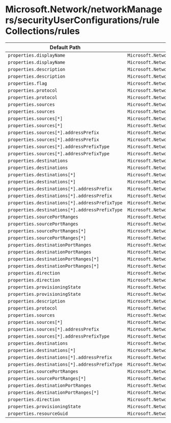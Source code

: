 # Microsoft.Network/networkManagers/securityUserConfigurations/ruleCollections/rules

| Default Path | Alias |
|---|---|
| `properties.displayName` | `Microsoft.Network/networkManagers/securityUserConfigurations/ruleCollections/rules/Default.displayName` |
| `properties.displayName` | `Microsoft.Network/networkManagers/securityUserConfigurations/ruleCollections/rules/Custom.displayName` |
| `properties.description` | `Microsoft.Network/networkManagers/securityUserConfigurations/ruleCollections/rules/Default.description` |
| `properties.description` | `Microsoft.Network/networkManagers/securityUserConfigurations/ruleCollections/rules/Custom.description` |
| `properties.flag` | `Microsoft.Network/networkManagers/securityUserConfigurations/ruleCollections/rules/Default.flag` |
| `properties.protocol` | `Microsoft.Network/networkManagers/securityUserConfigurations/ruleCollections/rules/Default.protocol` |
| `properties.protocol` | `Microsoft.Network/networkManagers/securityUserConfigurations/ruleCollections/rules/Custom.protocol` |
| `properties.sources` | `Microsoft.Network/networkManagers/securityUserConfigurations/ruleCollections/rules/Default.sources` |
| `properties.sources` | `Microsoft.Network/networkManagers/securityUserConfigurations/ruleCollections/rules/Custom.sources` |
| `properties.sources[*]` | `Microsoft.Network/networkManagers/securityUserConfigurations/ruleCollections/rules/Default.sources[*]` |
| `properties.sources[*]` | `Microsoft.Network/networkManagers/securityUserConfigurations/ruleCollections/rules/Custom.sources[*]` |
| `properties.sources[*].addressPrefix` | `Microsoft.Network/networkManagers/securityUserConfigurations/ruleCollections/rules/Default.sources[*].addressPrefix` |
| `properties.sources[*].addressPrefix` | `Microsoft.Network/networkManagers/securityUserConfigurations/ruleCollections/rules/Custom.sources[*].addressPrefix` |
| `properties.sources[*].addressPrefixType` | `Microsoft.Network/networkManagers/securityUserConfigurations/ruleCollections/rules/Default.sources[*].addressPrefixType` |
| `properties.sources[*].addressPrefixType` | `Microsoft.Network/networkManagers/securityUserConfigurations/ruleCollections/rules/Custom.sources[*].addressPrefixType` |
| `properties.destinations` | `Microsoft.Network/networkManagers/securityUserConfigurations/ruleCollections/rules/Default.destinations` |
| `properties.destinations` | `Microsoft.Network/networkManagers/securityUserConfigurations/ruleCollections/rules/Custom.destinations` |
| `properties.destinations[*]` | `Microsoft.Network/networkManagers/securityUserConfigurations/ruleCollections/rules/Default.destinations[*]` |
| `properties.destinations[*]` | `Microsoft.Network/networkManagers/securityUserConfigurations/ruleCollections/rules/Custom.destinations[*]` |
| `properties.destinations[*].addressPrefix` | `Microsoft.Network/networkManagers/securityUserConfigurations/ruleCollections/rules/Default.destinations[*].addressPrefix` |
| `properties.destinations[*].addressPrefix` | `Microsoft.Network/networkManagers/securityUserConfigurations/ruleCollections/rules/Custom.destinations[*].addressPrefix` |
| `properties.destinations[*].addressPrefixType` | `Microsoft.Network/networkManagers/securityUserConfigurations/ruleCollections/rules/Default.destinations[*].addressPrefixType` |
| `properties.destinations[*].addressPrefixType` | `Microsoft.Network/networkManagers/securityUserConfigurations/ruleCollections/rules/Custom.destinations[*].addressPrefixType` |
| `properties.sourcePortRanges` | `Microsoft.Network/networkManagers/securityUserConfigurations/ruleCollections/rules/Default.sourcePortRanges` |
| `properties.sourcePortRanges` | `Microsoft.Network/networkManagers/securityUserConfigurations/ruleCollections/rules/Custom.sourcePortRanges` |
| `properties.sourcePortRanges[*]` | `Microsoft.Network/networkManagers/securityUserConfigurations/ruleCollections/rules/Default.sourcePortRanges[*]` |
| `properties.sourcePortRanges[*]` | `Microsoft.Network/networkManagers/securityUserConfigurations/ruleCollections/rules/Custom.sourcePortRanges[*]` |
| `properties.destinationPortRanges` | `Microsoft.Network/networkManagers/securityUserConfigurations/ruleCollections/rules/Default.destinationPortRanges` |
| `properties.destinationPortRanges` | `Microsoft.Network/networkManagers/securityUserConfigurations/ruleCollections/rules/Custom.destinationPortRanges` |
| `properties.destinationPortRanges[*]` | `Microsoft.Network/networkManagers/securityUserConfigurations/ruleCollections/rules/Default.destinationPortRanges[*]` |
| `properties.destinationPortRanges[*]` | `Microsoft.Network/networkManagers/securityUserConfigurations/ruleCollections/rules/Custom.destinationPortRanges[*]` |
| `properties.direction` | `Microsoft.Network/networkManagers/securityUserConfigurations/ruleCollections/rules/Default.direction` |
| `properties.direction` | `Microsoft.Network/networkManagers/securityUserConfigurations/ruleCollections/rules/Custom.direction` |
| `properties.provisioningState` | `Microsoft.Network/networkManagers/securityUserConfigurations/ruleCollections/rules/Default.provisioningState` |
| `properties.provisioningState` | `Microsoft.Network/networkManagers/securityUserConfigurations/ruleCollections/rules/Custom.provisioningState` |
| `properties.description` | `Microsoft.Network/networkManagers/securityUserConfigurations/ruleCollections/rules/description` |
| `properties.protocol` | `Microsoft.Network/networkManagers/securityUserConfigurations/ruleCollections/rules/protocol` |
| `properties.sources` | `Microsoft.Network/networkManagers/securityUserConfigurations/ruleCollections/rules/sources` |
| `properties.sources[*]` | `Microsoft.Network/networkManagers/securityUserConfigurations/ruleCollections/rules/sources[*]` |
| `properties.sources[*].addressPrefix` | `Microsoft.Network/networkManagers/securityUserConfigurations/ruleCollections/rules/sources[*].addressPrefix` |
| `properties.sources[*].addressPrefixType` | `Microsoft.Network/networkManagers/securityUserConfigurations/ruleCollections/rules/sources[*].addressPrefixType` |
| `properties.destinations` | `Microsoft.Network/networkManagers/securityUserConfigurations/ruleCollections/rules/destinations` |
| `properties.destinations[*]` | `Microsoft.Network/networkManagers/securityUserConfigurations/ruleCollections/rules/destinations[*]` |
| `properties.destinations[*].addressPrefix` | `Microsoft.Network/networkManagers/securityUserConfigurations/ruleCollections/rules/destinations[*].addressPrefix` |
| `properties.destinations[*].addressPrefixType` | `Microsoft.Network/networkManagers/securityUserConfigurations/ruleCollections/rules/destinations[*].addressPrefixType` |
| `properties.sourcePortRanges` | `Microsoft.Network/networkManagers/securityUserConfigurations/ruleCollections/rules/sourcePortRanges` |
| `properties.sourcePortRanges[*]` | `Microsoft.Network/networkManagers/securityUserConfigurations/ruleCollections/rules/sourcePortRanges[*]` |
| `properties.destinationPortRanges` | `Microsoft.Network/networkManagers/securityUserConfigurations/ruleCollections/rules/destinationPortRanges` |
| `properties.destinationPortRanges[*]` | `Microsoft.Network/networkManagers/securityUserConfigurations/ruleCollections/rules/destinationPortRanges[*]` |
| `properties.direction` | `Microsoft.Network/networkManagers/securityUserConfigurations/ruleCollections/rules/direction` |
| `properties.provisioningState` | `Microsoft.Network/networkManagers/securityUserConfigurations/ruleCollections/rules/provisioningState` |
| `properties.resourceGuid` | `Microsoft.Network/networkManagers/securityUserConfigurations/ruleCollections/rules/resourceGuid` |

